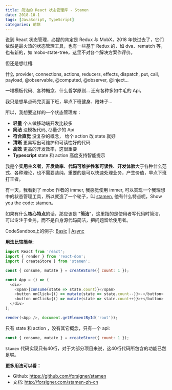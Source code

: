 ```yaml
---
title: 简洁的 React 状态管理库 - Stamen
date: 2018-10-1
tags: [JavaScript, TypeScript]
categories: 前端
---
```


说到 React 状态管理，必提的肯定是 Redux 与 MobX，2018 年快过去了，它们依然是最火热的状态管理工具，也有一些基于 Redux 的，如 dva、rematch 等，也有新的，如 mobx-state-tree，这里不对各个解决方案作评价。

但还是想吐槽:

什么 provider, connections, actions, reducers, effects, dispatch, put, call, payload, @observable, @computed, @observer, @inject...

一堆模板代码、各种概念、什么哲学原则... 还有各种多如牛毛的 Api。

我只是想早点码完页面下班，早点下班健身、陪妹子...

所以，我想要这样的一个状态管理库：

- **轻量** 个人做移动端开发比较多
- **简洁** 没模板代码, 尽量少的 Api
- **符合直觉** 没复杂的概念， 给个 action 改 state 就好
- **清晰** 更易写出可维护和可读性好的代码
- **高效** 更高的开发效率，这很重要
- **Typescript** state 和 action 高度支持智能提示

我是个**实用主义者**，**开发效率**、**代码可维护性和可读性**、**开发体验**大于各种什么范式、各种理论，也不需要装纯，重要的是可以快速处理业务，产生价值，早点下班打王者。

有一天，我看到了 mobx 作者的 immer, 我感觉使用 immer, 可以实现一个我理想中的状态管理工具，所以就造了一个轮子，叫 [stamen](https://github.com/forsigner/stamen), 他有什么特点呢，Show you the code: [stamen](https://github.com/forsigner/stamen)。

如果有什么**核心特点**的话，那应该是 "**简洁**"，这里指的是使用者写代码时简洁，可以专注于业务，而不是自身源代码简洁，把问题留给使用者。


CodeSandbox上的例子: [Basic](https://codesandbox.io/s/0vrrlkjx5w) | [Async](https://codesandbox.io/s/kmq65p3l97)


**用法比较简单:**

```js
import React from 'react';
import { render } from 'react-dom';
import { createStore } from 'stamen';

const { consume, mutate } = createStore({ count: 1 });

const App = () => (
  <div>
    <span>{consume(state => state.count)}</span>
    <button onClick={() => mutate(state => state.count--)}>-</button>
    <button onClick={() => mutate(state => state.count++)}>+</button>
  </div>
);

render(<App />, document.getElementById('root'));
```

只有 state 和 action ，没有其它概念，只有一个 api:

```js
const { consume, mutate } = createStore({ count: 1 });
```

`Stamen` 代码实现只有40行，对于大部分项目来说，这40行代码所包含的功能已然足够。


**更多用法可以看：**

- Github: https://github.com/forsigner/stamen
- 文档: http://forsigner.com/stamen-zh-cn
